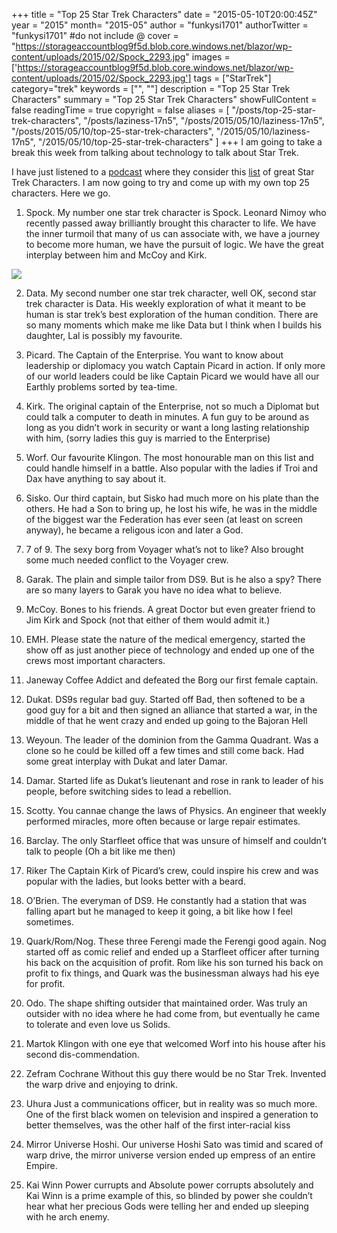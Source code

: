 +++
title = "Top 25 Star Trek Characters"
date = "2015-05-10T20:00:45Z"
year = "2015"
month= "2015-05"
author = "funkysi1701"
authorTwitter = "funkysi1701" #do not include @
cover = "https://storageaccountblog9f5d.blob.core.windows.net/blazor/wp-content/uploads/2015/02/Spock_2293.jpg"
images = ['https://storageaccountblog9f5d.blob.core.windows.net/blazor/wp-content/uploads/2015/02/Spock_2293.jpg']
tags = ["StarTrek"]
category="trek"
keywords = ["", ""]
description =  "Top 25 Star Trek Characters"
summary = "Top 25 Star Trek Characters"
showFullContent = false
readingTime = true
copyright = false
aliases = [
    "/posts/top-25-star-trek-characters",
    "/posts/laziness-17n5",
    "/posts/2015/05/10/laziness-17n5",
    "/posts/2015/05/10/top-25-star-trek-characters",
    "/2015/05/10/laziness-17n5",
    "/2015/05/10/top-25-star-trek-characters"
]
+++
I am  going to take a break this week from talking about technology to talk about Star Trek.

I have just listened to a [podcast](http://www.trekmate.org.uk/ten-forward-episode-146-lists-are-dumb-but-this-episode-is-not/) where they consider this [list](https://uk.ign.com/articles/2009/05/08/top-25-star-trek-characters) of great Star Trek Characters. I am now going to try and come up with my own top 25 characters. Here we go.

1) Spock. My number one star trek character is Spock. Leonard Nimoy who recently passed away brilliantly brought this character to life. We have the inner turmoil that many of us can associate with, we have a journey to become more human, we have the pursuit of logic. We have the great interplay between him and McCoy and Kirk.

![](https://storageaccountblog9f5d.blob.core.windows.net/blazor/wp-content/uploads/2015/02/Spock_2293.jpg)

2) Data. My second number one star trek character, well OK, second star trek character is Data. His weekly exploration of what it meant to be human is star trek’s best exploration of the human condition. There are so many moments which make me like Data but I think when I builds his daughter, Lal is possibly my favourite.

3) Picard. The Captain of the Enterprise. You want to know about leadership or diplomacy you watch Captain Picard in action. If only more of our world leaders could be like Captain Picard we would have all our Earthly problems sorted by tea-time.

4) Kirk. The original captain of the Enterprise, not so much a Diplomat but could talk a computer to death in minutes. A fun guy to be around as long as you didn’t work in security or want a long lasting relationship with him, (sorry ladies this guy is married to the Enterprise)

5) Worf. Our favourite Klingon. The most honourable man on this list and could handle himself in a battle. Also popular with the ladies if Troi and Dax have anything to say about it.

6) Sisko. Our third captain, but Sisko had much more on his plate than the others. He had a Son to bring up, he lost his wife, he was in the middle of the biggest war the Federation has ever seen (at least on screen anyway), he became a religous icon and later a God.

7) 7 of 9. The sexy borg from Voyager what’s not to like? Also brought some much needed conflict to the Voyager crew.

8) Garak. The plain and simple tailor from DS9. But is he also a spy? There are so many layers to Garak you have no idea what to believe.

9) McCoy. Bones to his friends. A great Doctor but even greater friend to Jim Kirk and Spock (not that either of them would admit it.)

10) EMH. Please state the nature of the medical emergency, started the show off as just another piece of technology and ended up one of the crews most important characters.

11) Janeway Coffee Addict and defeated the Borg our first female captain.

12) Dukat. DS9s regular bad guy. Started off Bad, then softened to be a good guy for a bit and then signed an alliance that started a war, in the middle of that he went crazy and ended up going to the Bajoran Hell

13) Weyoun. The leader of the dominion from the Gamma Quadrant. Was a clone so he could be killed off a few times and still come back. Had some great interplay with Dukat and later Damar.

14) Damar. Started life as Dukat’s lieutenant and rose in rank to leader of his people, before switching sides to lead a rebellion.

15) Scotty. You cannae change the laws of Physics. An engineer that weekly performed miracles, more often because or large repair estimates.

16) Barclay. The only Starfleet office that was unsure of himself and couldn’t talk to people (Oh a bit like me then)

17) Riker The Captain Kirk of Picard’s crew, could inspire his crew and was popular with the ladies, but looks better with a beard.

18) O’Brien. The everyman of DS9. He constantly had a station that was falling apart but he managed to keep it going, a bit like how I feel sometimes.

19) Quark/Rom/Nog. These three Ferengi made the Ferengi good again. Nog started off as comic relief and ended up a Starfleet officer after turning his back on the acquisition of profit. Rom like his son turned his back on profit to fix things, and Quark was the businessman always had his eye for profit.

20) Odo. The shape shifting outsider that maintained order. Was truly an outsider with no idea where he had come from, but eventually he came to tolerate and even love us Solids.

21) Martok Klingon with one eye that welcomed Worf into his house after his second dis-commendation.

22) Zefram Cochrane Without this guy there would be no Star Trek. Invented the warp drive and enjoying to drink.

23) Uhura Just a communications officer, but in reality was so much more. One of the first black women on television and inspired a generation to better themselves, was the other half of the first inter-racial kiss

24) Mirror Universe Hoshi. Our universe Hoshi Sato was timid and scared of warp drive, the mirror universe version ended up empress of an entire Empire.

25) Kai Winn Power currupts and Absolute power corrupts absolutely and Kai Winn is a prime example of this, so blinded by power she couldn’t hear what her precious Gods were telling her and ended up sleeping with he arch enemy.